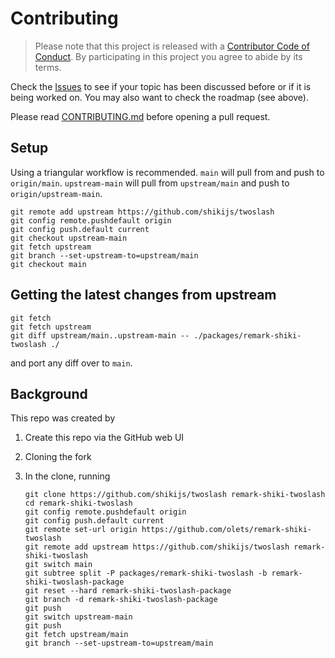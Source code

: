 # Contributing

> Please note that this project is released with a [Contributor Code of Conduct](CODE_OF_CONDUCT.md). By participating in this project you agree to abide by its terms.

Check the [Issues](ttps://github.com/olets/remark-shiki-twoslash/issues) to see if your topic has been discussed before or if it is being worked on. You may also want to check the roadmap (see above).

Please read [CONTRIBUTING.md](CONTRIBUTING.md) before opening a pull request.

## Setup

Using a triangular workflow is recommended. `main` will pull from and push to `origin/main`. `upstream-main` will pull from `upstream/main` and push to `origin/upstream-main`.

```shell
git remote add upstream https://github.com/shikijs/twoslash
git config remote.pushdefault origin
git config push.default current
git checkout upstream-main
git fetch upstream
git branch --set-upstream-to=upstream/main
git checkout main
```

## Getting the latest changes from upstream

```
git fetch
git fetch upstream
git diff upstream/main..upstream-main -- ./packages/remark-shiki-twoslash ./
```

and port any diff over to `main`.

## Background

This repo was created by

1. Create this repo via the GitHub web UI
1. Cloning the fork
1. In the clone, running

    ```shell
    git clone https://github.com/shikijs/twoslash remark-shiki-twoslash
    cd remark-shiki-twoslash
    git config remote.pushdefault origin
    git config push.default current
    git remote set-url origin https://github.com/olets/remark-shiki-twoslash
    git remote add upstream https://github.com/shikijs/twoslash remark-shiki-twoslash
    git switch main
    git subtree split -P packages/remark-shiki-twoslash -b remark-shiki-twoslash-package
    git reset --hard remark-shiki-twoslash-package
    git branch -d remark-shiki-twoslash-package
    git push
    git switch upstream-main
    git push
    git fetch upstream/main
    git branch --set-upstream-to=upstream/main
    ```
